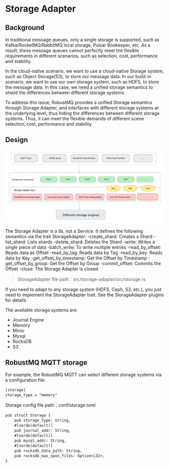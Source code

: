 # Storage Adapter
## Background
In traditional message queues, only a single storage is supported, such as Kafka/RocketMQ/RabbitMQ local storage, Pulsar Bookeeper, etc. As a result, these message queues cannot perfectly meet the flexible requirements in different scenarios, such as selection, cost, performance and stability.

In the cloud-native scenario, we want to use a cloud-native Storage system, such as Object Storage(S3), to store our message data. In our build-in scenario, we want to use our own storage system, such as HDFS, to store the message data. In this case, we need a unified storage semantics to shield the differences between different storage systems.

To address this issue, RobustMQ provides a unified Storage semantics through Storage Adapter, and interfaces with different storage systems at the underlying level, thus hiding the differences between different storage systems. Thus, it can meet the flexible demands of different scene selection, cost, performance and stability.
 

## Design
![image](../../images/storage-adapter.png)

The Storage Adapter is a lib, not a Service. It defines the following semantics via the trait StorageAdapter:
-create_shard: Creates a Shard
-list_shard: Lists shards
-delete_shard: Deletes the Shard
-write: Writes a single piece of data
-batch_write: To write multiple entries
-read_by_offset: Reads data as Offset
-read_by_tag: Reads data by Tag
-read_by_key: Reads data by Key
-get_offset_by_timestamp: Get the Offset by Timestamp
-get_offset_by_group: Get the Offset by Group
-commit_offset: Commits the Offset
-close: The Storage Adapter is closed
 

> StorageAdapter file path：src/storage-adapter/src/storage.rs

If you need to adapt to any storage system (HDFS, Ceph, S3, etc.), you just need to implement the StorageAdapter trait. See the StorageAdapter plugins for details.

The available storage systems are:
 
- Journal Engine
- Memory
- Minio
- Mysql
- RocksDB
- S3

## RobustMQ MQTT storage
For example, the RobustMQ MQTT can select different storage systems via a configuration file:

```
[storage]
storage_type = "memory"
```

Storage config file path：conf/storage.toml
```
pub struct Storage {
    pub storage_type: String,
    #[serde(default)]
    pub journal_addr: String,
    #[serde(default)]
    pub mysql_addr: String,
    #[serde(default)]
    pub rocksdb_data_path: String,
    pub rocksdb_max_open_files: Option<i32>,
}
```